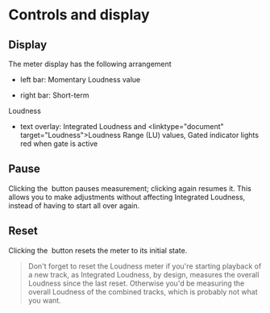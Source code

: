 # Controls and display

## Display
The meter display has the following arrangement

* left bar: Momentary <link type="document" target="Loudness">Loudness</link> value

* right bar: Short-term
<link type="document" target="Loudness">Loudness</link>

* text overlay: Integrated <link type="document" target="Loudness">Loudness</link> and
<linktype="document" target="Loudness">Loudness</link> <link type="document" target="Range">Range</link>
(LU) values, Gated indicator lights red when gate is active

## Pause
Clicking the <image name="Pause"
              filename="C:\Sources\Flux\FluxtAnalyzer\Software\FluxTAnalyzer\RES\Pause.png"></image> button
pauses measurement; clicking again resumes it. This allows you to make adjustments without affecting
Integrated <link type="document" target="Loudness">Loudness</link>, instead of having to start all
over again.

## Reset
Clicking the <image name="Refresh" filename="C:\Sources\Flux\FluxtAnalyzer\Software\FluxTAnalyzer\RES\Refresh.png">
</image>button resets the meter to its initial state.

>Don't forget to reset the <link type="document" target="Loudness">Loudness</link> meter
if you're starting playback of a new track, as Integrated <link type="document" target="Loudness">
Loudness</link>, by design, measures the overall <link type="document" target="Loudness">
Loudness</link> since the last reset. Otherwise you'd be measuring the overall <link type="document"
target="Loudness">Loudness </link> of the combined tracks, which is probably not what you want.


